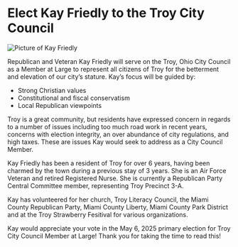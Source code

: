 # Elect Kay Friedly to the Troy City Council

![Picture of Kay Friedly](kay-smile.jpg)

Republican and Veteran Kay Friedly will serve on the Troy, Ohio City Council as a Member at Large to represent all citizens of Troy for the betterment and elevation of our city’s stature. Kay’s focus will be guided by:

* Strong Christian values 
* Constitutional and fiscal conservatism
* Local Republican viewpoints 

Troy is a great community, but residents have expressed concern in regards to a number of issues including too much road work in recent years, concerns with election integrity, an over abundance of city regulations, and high taxes. These are issues Kay would seek to address as a City Council Member.

Kay Friedly has been a resident of Troy for over 6 years, having been charmed by the town during a previous stay of 3 years. She is an Air Force Veteran and retired Registered Nurse. She is currently a Republican Party Central Committee member, representing Troy Precinct 
3-A.

Kay has volunteered for her church, Troy Literacy Council, the Miami County Republican Party, Miami County Liberty, Miami County Park District and at the Troy Strawberry Fesitival for various organizations.

Kay would appreciate your vote in the May 6, 2025 primary election for Troy City Council Member at Large! Thank you for taking the time to read this!